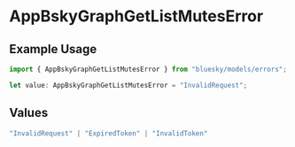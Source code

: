 # AppBskyGraphGetListMutesError

## Example Usage

```typescript
import { AppBskyGraphGetListMutesError } from "bluesky/models/errors";

let value: AppBskyGraphGetListMutesError = "InvalidRequest";
```

## Values

```typescript
"InvalidRequest" | "ExpiredToken" | "InvalidToken"
```